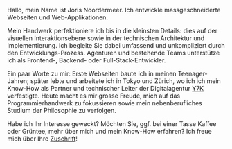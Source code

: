 Hallo, mein Name ist Joris Noordermeer. Ich entwickle massgeschneiderte Webseiten und Web-Applikationen.

Mein Handwerk perfektioniere ich bis in die kleinsten Details: dies auf der visuellen Interaktionsebene sowie in der technischen Architektur und Implementierung. Ich begleite Sie dabei umfassend und unkompliziert durch den Entwicklungs-Prozess. Agenturen und bestehende Teams unterstütze ich als Frontend-, Backend- oder Full-Stack-Entwickler.

Ein paar Worte zu mir: Erste Webseiten baute ich in meinen Teenager-Jahren; später lebte und arbeitete ich in Tokyo und Zürich, wo ich ich mein Know-How als Partner und technischer Leiter der Digitalagentur [Y7K]() verfestigte. Heute macht es mir grosse Freude, mich auf das Programmierhandwerk zu fokussieren sowie mein nebenberufliches Studium der Philosophie zu verfolgen.

Habe ich Ihr Interesse geweckt? Möchten Sie, ggf. bei einer Tasse Kaffee oder Grüntee, mehr über mich und mein Know-How erfahren? Ich freue mich über Ihre [Zuschrift]()!
